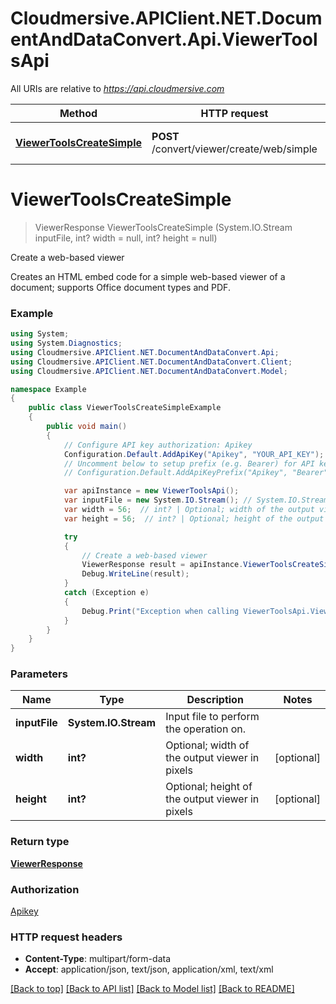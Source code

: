 # Cloudmersive.APIClient.NET.DocumentAndDataConvert.Api.ViewerToolsApi

All URIs are relative to *https://api.cloudmersive.com*

Method | HTTP request | Description
------------- | ------------- | -------------
[**ViewerToolsCreateSimple**](ViewerToolsApi.md#viewertoolscreatesimple) | **POST** /convert/viewer/create/web/simple | Create a web-based viewer


<a name="viewertoolscreatesimple"></a>
# **ViewerToolsCreateSimple**
> ViewerResponse ViewerToolsCreateSimple (System.IO.Stream inputFile, int? width = null, int? height = null)

Create a web-based viewer

Creates an HTML embed code for a simple web-based viewer of a document; supports Office document types and PDF.

### Example
```csharp
using System;
using System.Diagnostics;
using Cloudmersive.APIClient.NET.DocumentAndDataConvert.Api;
using Cloudmersive.APIClient.NET.DocumentAndDataConvert.Client;
using Cloudmersive.APIClient.NET.DocumentAndDataConvert.Model;

namespace Example
{
    public class ViewerToolsCreateSimpleExample
    {
        public void main()
        {
            // Configure API key authorization: Apikey
            Configuration.Default.AddApiKey("Apikey", "YOUR_API_KEY");
            // Uncomment below to setup prefix (e.g. Bearer) for API key, if needed
            // Configuration.Default.AddApiKeyPrefix("Apikey", "Bearer");

            var apiInstance = new ViewerToolsApi();
            var inputFile = new System.IO.Stream(); // System.IO.Stream | Input file to perform the operation on.
            var width = 56;  // int? | Optional; width of the output viewer in pixels (optional) 
            var height = 56;  // int? | Optional; height of the output viewer in pixels (optional) 

            try
            {
                // Create a web-based viewer
                ViewerResponse result = apiInstance.ViewerToolsCreateSimple(inputFile, width, height);
                Debug.WriteLine(result);
            }
            catch (Exception e)
            {
                Debug.Print("Exception when calling ViewerToolsApi.ViewerToolsCreateSimple: " + e.Message );
            }
        }
    }
}
```

### Parameters

Name | Type | Description  | Notes
------------- | ------------- | ------------- | -------------
 **inputFile** | **System.IO.Stream**| Input file to perform the operation on. | 
 **width** | **int?**| Optional; width of the output viewer in pixels | [optional] 
 **height** | **int?**| Optional; height of the output viewer in pixels | [optional] 

### Return type

[**ViewerResponse**](ViewerResponse.md)

### Authorization

[Apikey](../README.md#Apikey)

### HTTP request headers

 - **Content-Type**: multipart/form-data
 - **Accept**: application/json, text/json, application/xml, text/xml

[[Back to top]](#) [[Back to API list]](../README.md#documentation-for-api-endpoints) [[Back to Model list]](../README.md#documentation-for-models) [[Back to README]](../README.md)

